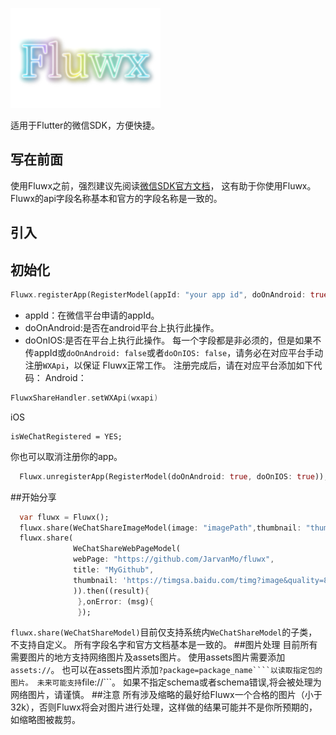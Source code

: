 ![logo](/arts/fluwx_logo.png)

适用于Flutter的微信SDK，方便快捷。


## 写在前面

 使用Fluwx之前，强烈建议先阅读[微信SDK官方文档](https://open.weixin.qq.com/cgi-bin/showdocument?action=dir_list&t=resource/res_list&verify=1)，
 这有助于你使用Fluwx。Fluwx的api字段名称基本和官方的字段名称是一致的。
## 引入
## 初始化
 ```dart
 Fluwx.registerApp(RegisterModel(appId: "your app id", doOnAndroid: true, doOnIOS: true));
 ```
 - appId：在微信平台申请的appId。
 - doOnAndroid:是否在android平台上执行此操作。
 - doOnIOS:是否在平台上执行此操作。
 每一个字段都是非必须的，但是如果不传appId或```doOnAndroid: false```或者```doOnIOS: false```，请务必在对应平台手动注册```WXApi```，以保证
 Fluwx正常工作。
 注册完成后，请在对应平台添加如下代码：
 Android：
 ```kotlin
 FluwxShareHandler.setWXApi(wxapi)
 ```
 iOS
 ```oc
isWeChatRegistered = YES;
 ```
你也可以取消注册你的app。
```dart
  Fluwx.unregisterApp(RegisterModel(doOnAndroid: true, doOnIOS: true));
```
##开始分享
```dart
  var fluwx = Fluwx();
  fluwx.share(WeChatShareImageModel(image: "imagePath",thumbnail: "thumbanailPath"));
  fluwx.share(
              WeChatShareWebPageModel(
              webPage: "https://github.com/JarvanMo/fluwx",
              title: "MyGithub",
              thumbnail: 'https://timgsa.baidu.com/timg?image&quality=80&size=b9999_10000&sec=1534532387799&di=12701cc3f20c1a78a5c7524ec33b4c59&imgtype=0&src=http%3A%2F%2Fwww.cssxt.com%2Fuploadfile%2F2017%2F1208%2F20171208110834538.jpg',
              )).then((result){
               },onError: (msg){
               });
```
```fluwx.share(WeChatShareModel)```目前仅支持系统内```WeChatShareModel```的子类，不支持自定义。
所有字段名字和官方文档基本是一致的。
##图片处理
目前所有需要图片的地方支持网络图片及assets图片。
使用assets图片需要添加```assets://```。
也可以在assets图片添加```?package=package_name````以读取指定包的图片。
未来可能支持```file://```。
如果不指定schema或者schema错误,将会被处理为网络图片，请谨慎。
##注意
所有涉及缩略的最好给Fluwx一个合格的图片（小于32k），否则Fluwx将会对图片进行处理，这样做的结果可能并不是你所预期的，如缩略图被裁剪。
